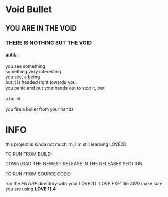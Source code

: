 # Void Bullet

## YOU ARE IN THE VOID

### THERE IS NOTHING BUT THE VOID

#### until..
you see something<br>
something very interesting<br>
you see, a being<br>
but it is headed right towards you.<br>
you panic and put your hands out to stop it, but<br>
<br>
a bullet.<br>
<br>
you fire a bullet from your hands<br>

# INFO
this project is kinda not much rn, I'm still learning LOVE2D<br>

TO RUN FROM BUILD:<br>

DOWNLOAD THE NEWEST RELEASE IN THE RELEASES SECTION<br>

TO RUN FROM SOURCE CODE:<br>

run the *ENTIRE* directory with your LOVE2D 'LOVE.EXE' file *AND* make sure you are using **LOVE 11.4**<br>
